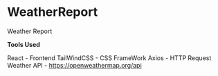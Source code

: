# WeatherReport
Weather Report

**Tools Used**

React  - Frontend
TailWindCSS - CSS FrameWork
Axios - HTTP Request
Weather API - https://openweathermap.org/api

